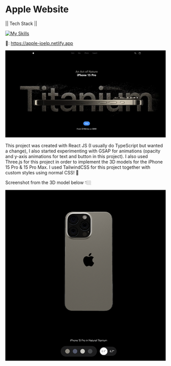 # Apple Website

|| Tech Stack ||

[![My Skills](https://skillicons.dev/icons?i=react,threejs,js,tailwind,vite)](https://skillicons.dev)

🔗: https://apple-joelp.netlify.app

![Screenshot](https://github.com/JPereyra7/apple-threejs-react/blob/main/src/assets/abble.png?raw=true)

This project was created with React JS (I usually do TypeScript but wanted a change), I also started experimenting with GSAP for animations (opacity and y-axis animations for text and button in this project). I also used Three.js for this project in order to implement the 3D models for the iPhone 15 Pro & 15 Pro Max. I used TailwindCSS for this project together with custom styles using normal CSS! 🚀

Screenshot from the 3D model below 👇🏼

![Screenshot](https://github.com/JPereyra7/apple-threejs-react/blob/main/src/assets/threejsmodels.png?raw=true)